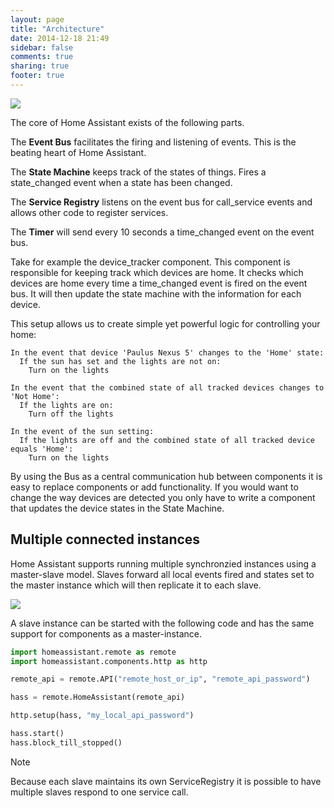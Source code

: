 ```yaml
---
layout: page
title: "Architecture"
date: 2014-12-18 21:49
sidebar: false
comments: true
sharing: true
footer: true
---
```


<a href='{{ root_url }}/images/ha_architecture.png'>
  <img src='{{ root_url }}/images/ha_architecture.png' class='no-shadow' />
</a>

The core of Home Assistant exists of the following parts.

The **Event Bus** facilitates the firing and listening of events. This is the beating heart of Home Assistant.

The **State Machine** keeps track of the states of things. Fires a state_changed event when a state has been changed.

The **Service Registry** listens on the event bus for call_service events and allows other code to register services.

The **Timer** will send every 10 seconds a time_changed event on the event bus.

Take for example the device_tracker component. This component is responsible for keeping track which devices are home. It checks which devices are home every time a time_changed event is fired on the event bus. It will then update the state machine with the information for each device.

This setup allows us to create simple yet powerful logic for controlling your home:

    In the event that device 'Paulus Nexus 5' changes to the 'Home' state:
      If the sun has set and the lights are not on:
        Turn on the lights

<!-- comment to seperate markdown blockquotes -->

    In the event that the combined state of all tracked devices changes to 'Not Home':
      If the lights are on:
        Turn off the lights

<!-- comment to seperate markdown blockquotes -->

    In the event of the sun setting:
      If the lights are off and the combined state of all tracked device equals 'Home':
        Turn on the lights

By using the Bus as a central communication hub between components it is easy to replace components or add functionality. If you would want to change the way devices are detected you only have to write a component that updates the device states in the State Machine.

## Multiple connected instances

Home Assistant supports running multiple synchronzied instances using a master-slave model. Slaves forward all local events fired and states set to the master instance which will then replicate it to each slave.

<a href='{{ root_url }}/images/architecture-remote.png'>
  <img src='{{ root_url }}/images/architecture-remote.png' class='no-shadow' />
</a>

A slave instance can be started with the following code and has the same support for components as a master-instance.

```python
import homeassistant.remote as remote
import homeassistant.components.http as http

remote_api = remote.API("remote_host_or_ip", "remote_api_password")

hass = remote.HomeAssistant(remote_api)

http.setup(hass, "my_local_api_password")

hass.start()
hass.block_till_stopped()
```

<div class='note'><p class='title'>Note</p><p class='content'>
Because each slave maintains its own ServiceRegistry it is possible to have multiple slaves respond to one service call.
</p></div>
